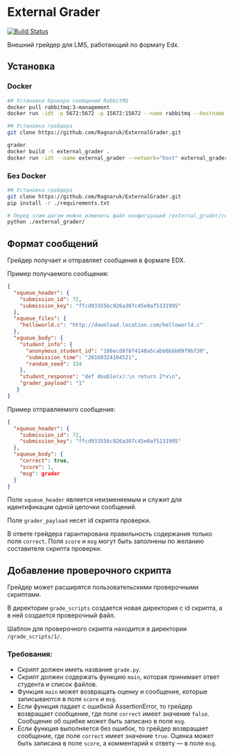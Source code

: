 # External Grader
[![Build Status](https://travis-ci.org/Ragnaruk/external_grader.svg?branch=master)](https://travis-ci.org/Ragnaruk/ExternalGrader)

Внешний грейдер для LMS, работающий по формату Edx.

## Установка

### Docker
```bash
## Установка брокера сообщений RabbitMQ
docker pull rabbitmq:3-management
docker run -idt -p 5672:5672 -p 15672:15672 --name rabbitmq --hostname my-rabbit rabbitmq:3-management

## Установка грейдера
git clone https://github.com/Ragnaruk/ExternalGrader.git

grader
docker build -t external_grader .
docker run -idt --name external_grader --network="host" external_grader
```

### Без Docker
```bash
## Установка грейдера
git clone https://github.com/Ragnaruk/ExternalGrader.git
pip install -r ./requirements.txt

# Перед этим шагом можно изменить файл конфигураций /external_grader/config.py
python ./external_grader/
```

## Формат сообщений
Грейдер получает и отправляет сообщения в формате EDX.

Пример получаемого сообщения:
```json
{
  "xqueue_header": {
    "submission_id": 72,
    "submission_key": "ffcd933556c926a307c45e0af5131995"
  },
  "xqueue_files": {
    "helloworld.c": "http://download.location.com/helloworld.c"
  },
  "xqueue_body": {
    "student_info": {
      "anonymous_student_id": "106ecd878f4148a5cabb6bbb0979b730",
      "submission_time": "20160324104521",
      "random_seed": 334
    },
    "student_response": "def double(x):\n return 2*x\n",
    "grader_payload": "1"
   }
}
```

Пример отправляемого сообщения:
```json
{
  "xqueue_header": {
    "submission_id": 72,
    "submission_key": "ffcd933556c926a307c45e0af5131995"
  },
  "xqueue_body": {
    "correct": true,
    "score": 1,
    "msg": grader
  }
}
```

Поле `xqueue_header` является неизменяемым и служит для идентификации одной цепочки сообщений.

Поле `grader_payload` несет id скрипта проверки.

В ответе грейдера гарантирована правильность содержания только поля `correct`. Поля `score` и `msg` могут быть заполнены по желанию составителя скрипта проверки.

## Добавление проверочного скрипта
Грейдер может расширятся пользовательскими проверочными скриптами.

В директории `grade_scripts` создается новая директория с id скрипта, а в ней создается проверочный файл.

Шаблон для проверочного скрипта находится в директории `/grade_scripts/1/`.

### Требования:
* Скрипт должен иметь название `grade.py`.
* Скрипт должен содержать функцию `main`, которая принимает ответ студента и список файлов.
* Функция `main` может возвращать оценку и сообщение, которые записываются в поля `score` и `msg`.
* Если функция падает с ошибкой AssertionError, то грейдер возвращает сообщение, где поле `correct` имеет значение `false`. Сообщение об ошибке может быть записано в поле `msg`.
* Если функция выполняется без ошибок, то грейдер возвращает сообщение, где поле `correct` имеет значение `true`. Оценка может быть записана в поле `score`, а комментарий к ответу — в поле `msg`.